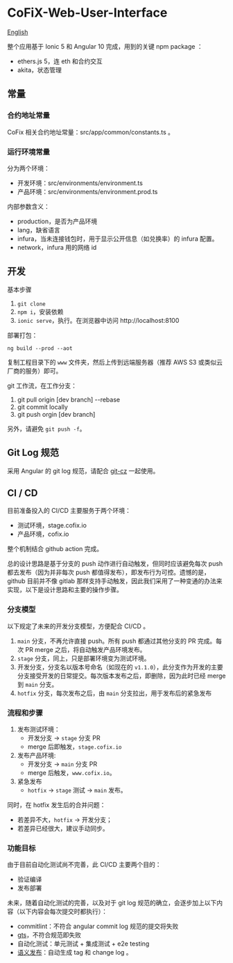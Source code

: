 # CoFiX-Web-User-Interface

[English](https://github.com/Computable-Finance/CoFiX-Web-User-Interface/blob/main/README.en.md)

整个应用基于 Ionic 5 和 Angular 10 完成，用到的关键 npm package ：

- ethers.js 5，连 eth 和合约交互
- akita，状态管理

## 常量

### 合约地址常量

CoFix 相关合约地址常量：src/app/common/constants.ts 。

### 运行环境常量

分为两个环境：

- 开发环境：src/environments/environment.ts
- 产品环境：src/environments/environment.prod.ts

内部参数含义：

- production，是否为产品环境
- lang，缺省语言
- infura，当未连接钱包时，用于显示公开信息（如兑换率）的 infura 配置。
- network，infura 用的网络 id

## 开发

基本步骤

1. `git clone`
1. `npm i`，安装依赖
1. `ionic serve`，执行。在浏览器中访问 http://localhost:8100

部署打包：

`ng build --prod --aot`

复制工程目录下的 `www` 文件夹，然后上传到远端服务器（推荐 AWS S3 或类似云厂商的服务）即可。

git 工作流，在工作分支：

1. git pull origin \[dev branch\] --rebase
1. git commit locally
1. git push orgin \[dev branch\]

另外，请避免 `git push -f`。

## Git Log 规范

采用 Angular 的 git log 规范，请配合 [git-cz](https://www.npmjs.com/package/git-cz) 一起使用。

## CI / CD

目前准备投入的 CI/CD 主要服务于两个环境：

- 测试环境，stage.cofix.io
- 产品环境，cofix.io

整个机制结合 github action 完成。

总的设计思路是基于分支的 push 动作进行自动触发，但同时应该避免每次 push 都去发布（因为并非每次 push 都值得发布），即发布行为可控。遗憾的是，github 目前并不像 gitlab 那样支持手动触发，因此我们采用了一种变通的办法来实现，以下是设计思路和主要的操作步骤。

### 分支模型

以下规定了未来的开发分支模型，方便配合 CI/CD 。

1. `main` 分支，不再允许直接 push。所有 push 都通过其他分支的 PR 完成。每次 PR merge 之后，将自动触发产品环境发布。
1. `stage` 分支，同上，只是部署环境变为测试环境。
1. 开发分支，分支名以版本号命名（如现在的 `v1.1.0`），此分支作为开发的主要分支接受开发的日常提交。每次版本发布之后，即删除，因为此时已经 merge 到 `main` 分支。
1. `hotfix` 分支，每次发布之后，由 `main` 分支拉出，用于发布后的紧急发布

### 流程和步骤

1. 发布测试环境：
   - 开发分支 -> `stage` 分支 PR
   - merge 后即触发，`stage.cofix.io`
1. 发布产品环境:
   - 开发分支 -> `main` 分支 PR
   - merge 后触发，`www.cofix.io`。
1. 紧急发布
   - `hotfix` -> `stage` 测试 -> `main` 发布。

同时，在 hotfix 发生后的合并问题：

- 若差异不大，`hotfix` -> 开发分支；
- 若差异已经很大，建议手动同步。

### 功能目标

由于目前自动化测试尚不完善，此 CI/CD 主要两个目的：

- 验证编译
- 发布部署

未来，随着自动化测试的完善，以及对于 git log 规范的确立，会逐步加上以下内容（以下内容会每次提交时都执行）：

- commitlint：不符合 angular commit log 规范的提交将失败
- [gts](https://github.com/google/gts)，不符合规范即失败
- 自动化测试：单元测试 + 集成测试 + e2e testing
- [语义发布](https://semantic-release.gitbook.io/semantic-release/)：自动生成 tag 和 change log 。
